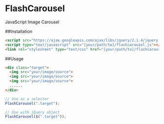 # FlashCarousel
JavaScript Image Carousel

##Installation
```html
<script src="https://ajax.googleapis.com/ajax/libs/jquery/2.1.4/jquery.min.js"></script>
<script type="text/javascript" src="[your/path/to]/flashcarousel.js"></script>></script>
<link rel="stylesheet" type="text/css" href="[your/path/to]/flashcarousel.css">
```

##Usage
```html
<div class="target">
  <img src="your/image/source">
  <img src="your/image/source">
  <img src="your/image/source">
  ......
</div>
```
```javascript
// Use as a selector
FlashCarousel(".target");

// Use with jQuery object
FlashCarousel($(".target"));
```
